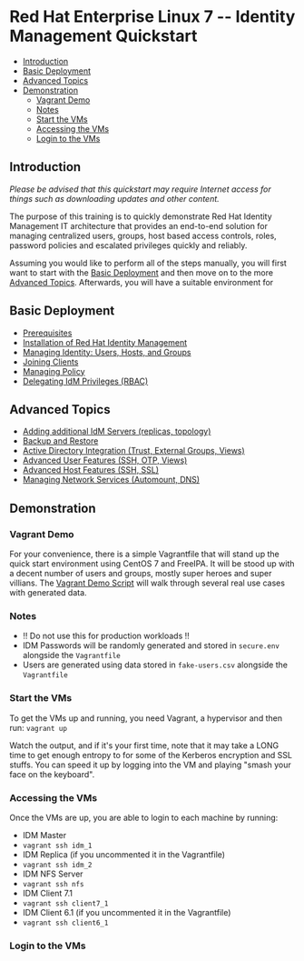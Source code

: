 ﻿# Red Hat Enterprise Linux 7 -- Identity Management Quickstart

<!-- MarkdownTOC depth=4 autolink=true bracket=round -->

- [Introduction](#introduction)
- [Basic Deployment](#basic-deployment)
- [Advanced Topics](#advanced-topics)
- [Demonstration](#demonstration)
  - [Vagrant Demo](#vagrant-demo)
  - [Notes](#notes)
  - [Start the VMs](#start-the-vms)
  - [Accessing the VMs](#accessing-the-vms)
  - [Login to the VMs](#login-to-the-vms)

<!-- /MarkdownTOC -->

## Introduction

_Please be advised that this quickstart may require Internet access for things
such as downloading updates and other content._

The purpose of this training is to quickly demonstrate Red Hat Identity Management
IT architecture that provides an end-to-end solution for managing centralized users,
groups, host based access controls, roles, password policies and escalated privileges
quickly and reliably.

Assuming you would like to perform all of the steps manually, you will first want
to start with the [Basic Deployment](#basic-deployment) and then move on to the
more [Advanced Topics](#advanced-topics).  Afterwards, you will have a suitable
environment for

## Basic Deployment

* [Prerequisites](sections/00-prerequisites.md)
* [Installation of Red Hat Identity Management](sections/01-installation.md)
* [Managing Identity: Users, Hosts, and Groups](sections/02-managing-identity.md)
* [Joining Clients](sections/03-joining-clients.md)
* [Managing Policy](sections/04-managing-policy.md)
* [Delegating IdM Privileges (RBAC)](sections/05-role-based-access.md)

## Advanced Topics
* [Adding additional IdM Servers (replicas, topology)](sections/06-install-replica.md)
* [Backup and Restore](sections/07-backup-and-restore.md)
* [Active Directory Integration (Trust, External Groups, Views)](sections/08-active-directory-integration.md)
* [Advanced User Features (SSH, OTP, Views)](sections/09-advanced-user-features.md)
* [Advanced Host Features (SSH, SSL)](sections/10-advanced-host-features.md)
* [Managing Network Services (Automount, DNS)](sections/11-managing-network-services.md)

## Demonstration

### Vagrant Demo
For your convenience, there is a simple Vagrantfile that will stand up the
quick start environment using CentOS 7 and FreeIPA.  It will be stood up with
a decent number of users and groups, mostly super heroes and super villians.
The [Vagrant Demo Script](vagrant-demo/README.md) will walk through several
real use cases with generated data.

### Notes
* !! Do not use this for production workloads !!
* IDM Passwords will be randomly generated and stored in ```secure.env``` alongside the ```Vagrantfile```
* Users are generated using data stored in ```fake-users.csv``` alongside the ```Vagrantfile```

### Start the VMs
To get the VMs up and running, you need Vagrant, a hypervisor and then run:
```vagrant up```

Watch the output, and if it's your first time, note that it may take a LONG time
to get enough entropy to for some of the Kerberos encryption and SSL stuffs.  You
can speed it up by logging into the VM and playing "smash your face on the keyboard".

### Accessing the VMs
Once the VMs are up, you are able to login to each machine by running:
* IDM Master
 * ```vagrant ssh idm_1```
* IDM Replica (if you uncommented it in the Vagrantfile)
 * ```vagrant ssh idm_2```
* IDM NFS Server
 * ```vagrant ssh nfs```
* IDM Client 7.1
 * ```vagrant ssh client7_1```
* IDM Client 6.1 (if you uncommented it in the Vagrantfile)
 * ```vagrant ssh client6_1```

### Login to the VMs
